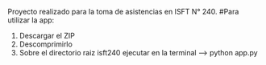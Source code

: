 Proyecto realizado para la toma de asistencias en ISFT N° 240.
#Para utilizar la app:
1. Descargar el ZIP
2. Descomprimirlo
3. Sobre el directorio raiz isft240 ejecutar en la terminal --> python app.py

   
